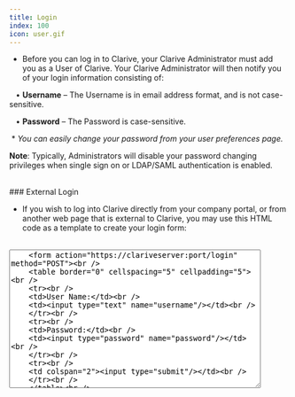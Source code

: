 ```yaml
---
title: Login
index: 100
icon: user.gif
---
```


* Before you can log in to Clarive, your Clarive Administrator must add you as a User of Clarive. 
Your Clarive Administrator will then notify you of your login information consisting of: <br />

&nbsp; &nbsp;• **Username** – The Username is in email address format, and is not case-sensitive. <br />

&nbsp; &nbsp;• **Password** – The Password is case-sensitive.

&nbsp;* *You can easily change your password from your user preferences page.*

**Note**: Typically, Administrators will disable your password changing privileges 
when single sign on or LDAP/SAML authentication is enabled. 

<br />
### External Login 

* If you wish to log into Clarive directly from your company portal, 
or from another web page that is external to Clarive, you may use this 
HTML code as a template to create your login form:

<br />
<textarea style="height: 250px; width: 90%">
    &lt;form action="https://clariveserver:port/login" method="POST"&gt;<br />
    &lt;table border="0" cellspacing="5" cellpadding="5"&gt;<br />
    &lt;tr&gt;<br />
    &lt;td&gt;User Name:&lt;/td&gt;<br />
    &lt;td&gt;&lt;input type="text" name="username"/&gt;&lt;/td&gt;<br />
    &lt;/tr&gt;<br />
    &lt;tr&gt;<br />
    &lt;td&gt;Password:&lt;/td&gt;<br />
    &lt;td&gt;&lt;input type="password" name="password"/&gt;&lt;/td&gt;<br />
    &lt;/tr&gt;<br />
    &lt;tr&gt;<br />
    &lt;td colspan="2"&gt;&lt;input type="submit"/&gt;&lt;/td&gt;<br />
    &lt;/tr&gt;<br />
    &lt;/table&gt;<br />
    &lt;/form&gt;
</textarea>
